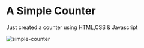 # A Simple Counter

Just created a counter using HTML,CSS & Javascript

![simple-counter](https://github.com/The-Nomadic/Simple-Counter/assets/70633439/55fe9063-22f4-4743-8703-657a99165037)
